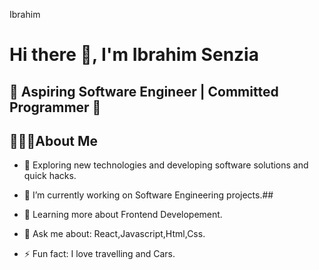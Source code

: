 Ibrahim

# Hi there 👋, I'm Ibrahim Senzia

## 🚀 Aspiring Software Engineer | Committed Programmer 🚀

## 👨🏻‍💻About Me
- 🤔  Exploring new technologies and developing software solutions and quick hacks.
- 🔭  I’m currently working on Software Engineering projects.##
- 🌱  Learning more about  Frontend Developement.
- 💬  Ask me about: React,Javascript,Html,Css.
  
- ⚡   Fun fact:
       I love travelling and Cars.
